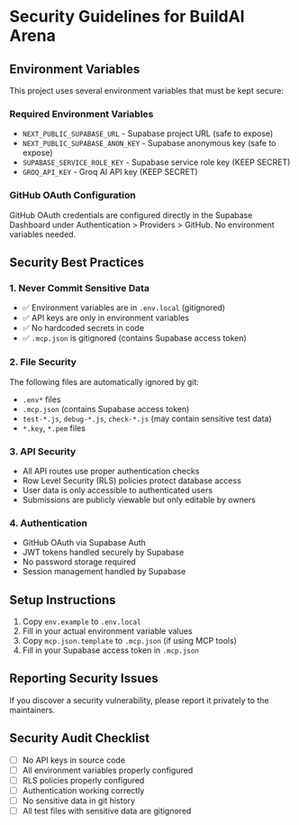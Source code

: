 # Security Guidelines for BuildAI Arena

## Environment Variables

This project uses several environment variables that must be kept secure:

### Required Environment Variables

- `NEXT_PUBLIC_SUPABASE_URL` - Supabase project URL (safe to expose)
- `NEXT_PUBLIC_SUPABASE_ANON_KEY` - Supabase anonymous key (safe to expose)
- `SUPABASE_SERVICE_ROLE_KEY` - Supabase service role key (KEEP SECRET)
- `GROQ_API_KEY` - Groq AI API key (KEEP SECRET)

### GitHub OAuth Configuration

GitHub OAuth credentials are configured directly in the Supabase Dashboard under Authentication > Providers > GitHub. No environment variables needed.

## Security Best Practices

### 1. Never Commit Sensitive Data

- ✅ Environment variables are in `.env.local` (gitignored)
- ✅ API keys are only in environment variables
- ✅ No hardcoded secrets in code
- ✅ `.mcp.json` is gitignored (contains Supabase access token)

### 2. File Security

The following files are automatically ignored by git:
- `.env*` files
- `.mcp.json` (contains Supabase access token)
- `test-*.js`, `debug-*.js`, `check-*.js` (may contain sensitive test data)
- `*.key`, `*.pem` files

### 3. API Security

- All API routes use proper authentication checks
- Row Level Security (RLS) policies protect database access
- User data is only accessible to authenticated users
- Submissions are publicly viewable but only editable by owners

### 4. Authentication

- GitHub OAuth via Supabase Auth
- JWT tokens handled securely by Supabase
- No password storage required
- Session management handled by Supabase

## Setup Instructions

1. Copy `env.example` to `.env.local`
2. Fill in your actual environment variable values
3. Copy `mcp.json.template` to `.mcp.json` (if using MCP tools)
4. Fill in your Supabase access token in `.mcp.json`

## Reporting Security Issues

If you discover a security vulnerability, please report it privately to the maintainers.

## Security Audit Checklist

- [ ] No API keys in source code
- [ ] All environment variables properly configured
- [ ] RLS policies properly configured
- [ ] Authentication working correctly
- [ ] No sensitive data in git history
- [ ] All test files with sensitive data are gitignored
